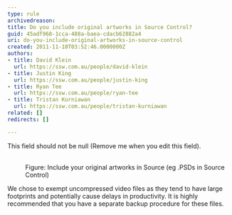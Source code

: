 ```yaml
---
type: rule
archivedreason: 
title: Do you include original artworks in Source Control?
guid: 45adf968-1cca-488a-baea-cdacb62882a4
uri: do-you-include-original-artworks-in-source-control
created: 2011-11-18T03:52:46.0000000Z
authors:
- title: David Klein
  url: https://ssw.com.au/people/david-klein
- title: Justin King
  url: https://ssw.com.au/people/justin-king
- title: Ryan Tee
  url: https://ssw.com.au/people/ryan-tee
- title: Tristan Kurniawan
  url: https://ssw.com.au/people/tristan-kurniawan
related: []
redirects: []

---
```



This field should not be null (Remove me when you edit this field).
<br><excerpt class='endintro'></excerpt><br>
<dl><dt><img src="/TFS/RulesToBetterVersionControlwithTFS(AKASourceControl)/PublishingImages/include_artworks_in_source.gif" alt="" /></dt>
<dd>Figure&#58; Include your original artworks in Source (eg .PSDs in Source Control) </dd></dl>
<p>We chose to exempt uncompressed video files as they tend to have large footprints and potentially cause delays in productivity. It is highly recommended that you have a separate backup procedure for these files.</p>


